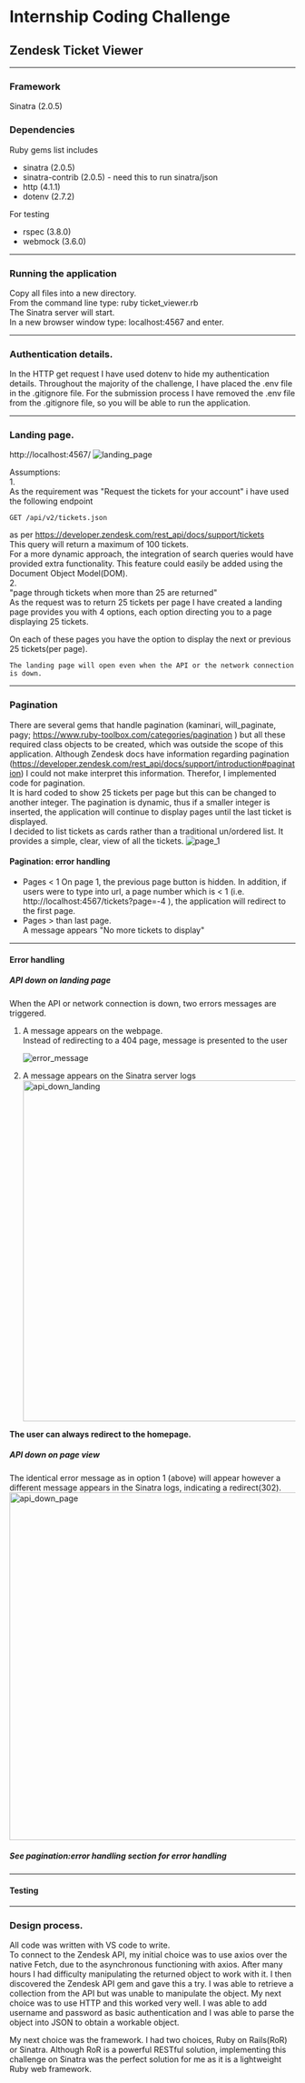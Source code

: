 # Internship Coding Challenge
## Zendesk Ticket Viewer
<hr>

### Framework
Sinatra (2.0.5)
### Dependencies
Ruby gems list includes
- sinatra (2.0.5)
- sinatra-contrib (2.0.5) - need this to run sinatra/json
- http (4.1.1)
- dotenv (2.7.2)

For testing
- rspec (3.8.0)
- webmock (3.6.0)

<hr>

### Running the application
Copy all files into a new directory.  
From the command line type: ruby ticket_viewer.rb  
The Sinatra server will start.  
In a new browser window type: localhost:4567 and enter.  

<hr>

### Authentication details.
In the HTTP get request I have used dotenv to hide my authentication details. Throughout the majority of the challenge, I have placed the .env file in the .gitignore file. For the submission process I have removed the .env file from the .gitignore file, so you will be able to run the application. 

<hr>

### Landing page.
http://localhost:4567/
![landing_page](https://user-images.githubusercontent.com/47741682/59166339-ea4a2500-8b6b-11e9-8a27-322173f77f27.png)

Assumptions:  
1.   
As the requirement was "Request the tickets for your account" i have used the following endpoint 
```
GET /api/v2/tickets.json
```
as per https://developer.zendesk.com/rest_api/docs/support/tickets  
This query will return a maximum of 100 tickets.  
For a more dynamic approach, the integration of search queries would have provided extra functionality.  This feature could easily be added using the Document Object Model(DOM).  
2.  
"page through tickets when more than 25 are returned"  
As the request was to return 25 tickets per page I have created a landing page provides you with 4 options, each option directing you to a page displaying 25 tickets.  

On each of these pages you have the option to display the next or previous 25 tickets(per page).  

```
The landing page will open even when the API or the network connection is down.  
```

<hr>

### Pagination
There are several gems that handle pagination (kaminari, will_paginate, pagy; https://www.ruby-toolbox.com/categories/pagination ) but all these required class objects to be created, which was outside the scope of this application. Although Zendesk docs have information regarding pagination (https://developer.zendesk.com/rest_api/docs/support/introduction#pagination) I could not make interpret this information. Therefor, I implemented code for pagination.  
It is hard coded to show 25 tickets per page but this can be changed to another integer.  The pagination is dynamic, thus if a smaller integer is inserted, the application will continue to display pages until the last ticket is displayed.  
I decided to list tickets as cards rather than a traditional un/ordered list. It provides a simple, clear, view of all the tickets.
![page_1](https://user-images.githubusercontent.com/47741682/59167238-99d6c580-8b73-11e9-8559-7335f2a023b4.png)

#### Pagination: error handling
- Pages < 1
On page 1, the previous page button is hidden. In addition, if users were to type into url, a page number which is < 1 (i.e. http://localhost:4567/tickets?page=-4 ), the application will redirect to the first page.   
- Pages > than last page.   
A message appears "No more tickets to display"

<hr>

#### Error handling
##### API down on landing page
When the API or network connection is down, two errors messages are triggered.
1. A message appears on the webpage.  
   Instead of redirecting to a 404 page, message is presented to the user  

   ![error_message](https://user-images.githubusercontent.com/47741682/59168812-c17d5c00-8b7a-11e9-9cf8-76c1b6c5d84d.png)

2. A message appears on the Sinatra server logs  
   <img width="600" alt="api_down_landing" src="https://user-images.githubusercontent.com/47741682/59168851-f25d9100-8b7a-11e9-9521-57185b87065d.png">  

**The user can always redirect to the homepage.**

##### API down on page view
The identical error message as in option 1 (above) will appear however a different message appears in the Sinatra logs, indicating a redirect(302).
<img width="612" alt="api_down_page" src="https://user-images.githubusercontent.com/47741682/59169601-4fa71180-8b7e-11e9-868c-a7e35a568ff1.png">

##### See pagination:error handling section for error handling

<hr>

#### Testing


<hr>

### Design process.
All code was written with VS code to write.  
To connect to the Zendesk API, my initial choice was to use axios over the native Fetch, due to the asynchronous functioning with axios. After many hours I had difficulty manipulating the returned object to work with it. I then discovered the Zendesk API gem and gave this a try. I was able to retrieve a collection from the API but was unable to manipulate the object. My next choice was to use HTTP and this worked very well. I was able to add username and password as basic authentication and I was able to parse the object into JSON to obtain a workable object. 

My next choice was the framework. I had two choices, Ruby on Rails(RoR) or Sinatra. Although RoR is a powerful RESTful solution, implementing this challenge on Sinatra was the perfect solution for me as it is a lightweight Ruby web framework.  


